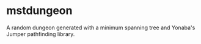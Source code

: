 # mstdungeon
A random dungeon generated with a minimum spanning tree and Yonaba's Jumper pathfinding library.
